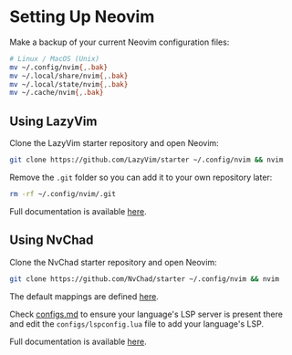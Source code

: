 # Setting Up Neovim

Make a backup of your current Neovim configuration files:

```bash
# Linux / MacOS (Unix)
mv ~/.config/nvim{,.bak}
mv ~/.local/share/nvim{,.bak}
mv ~/.local/state/nvim{,.bak}
mv ~/.cache/nvim{,.bak}
```

## Using LazyVim

Clone the LazyVim starter repository and open Neovim:

```bash
git clone https://github.com/LazyVim/starter ~/.config/nvim && nvim
```

Remove the `.git` folder so you can add it to your own repository later:

```bash
rm -rf ~/.config/nvim/.git
```

Full documentation is available [here](https://www.lazyvim.org/).

## Using NvChad

Clone the NvChad starter repository and open Neovim:

```bash
git clone https://github.com/NvChad/starter ~/.config/nvim && nvim
```

The default mappings are defined
[here](https://github.com/NvChad/NvChad/blob/v2.5/lua/nvchad/mappings.lua).

Check
[configs.md](https://github.com/neovim/nvim-lspconfig/blob/master/doc/configs.md)
to ensure your language's LSP server is present there and edit the
`configs/lspconfig.lua` file to add your language's LSP.

Full documentation is available
[here](https://nvchad.com/docs/quickstart/install).
